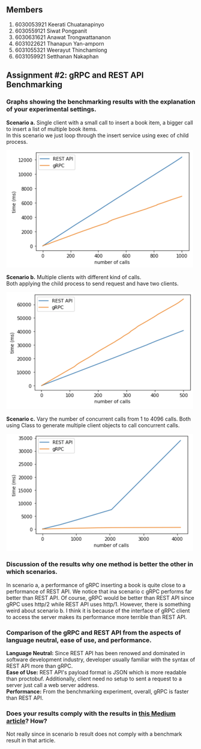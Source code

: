 ## Members
1.  6030053921  Keerati Chuatanapinyo
2.  6030559121  Siwat Pongpanit
3.  6030631621  Anawat Trongwattananon
4.  6031022621  Thanapun Yan-amporn
5.  6031055321  Weerayut Thinchamlong
6.  6031059921  Setthanan Nakaphan

## Assignment #2: gRPC and REST API Benchmarking

### Graphs showing the benchmarking results with the explanation of your experimental settings.

**Scenario a.** Single client with a small call to insert a book item, a bigger call to insert a list of multiple book items.<br />
In this scenario we just loop through the insert service using exec of child process.

<img src = '/ScenarioA.png' width='498' height='312'>

**Scenario b.** Multiple clients with different kind of calls.<br />
Both applying the child process to send request and have two clients.

<img src = '/ScenarioB.png' width='498' height='312'>

**Scenario c.** Vary the number of concurrent calls from 1 to 4096 calls.
Both using Class to generate multiple client objects to call concurrent calls.

<img src = '/ScenarioC.png' width='498' height='312'>

### Discussion of the results why one method is better the other in which scenarios.
In scenario a, a performance of gRPC inserting a book is quite close to a performance of REST API. We notice that ina scenario c gRPC performs far better than REST API. Of course, gRPC would be better than REST API since gRPC uses http/2 while REST API uses http/1. However, there is something weird about scenario b. I think it is because of the interface of gRPC client to access the server makes its performance more terrible than REST API.

### Comparison of the gRPC and REST API from the aspects of language neutral, ease of use, and performance. 
**Language Neutral:** Since REST API has been renowed and dominated in software development industry, developer usually familiar with the syntax of REST API more than gRPC.<br />
**Ease of Use:** REST API's payload format is JSON which is more readable than proctobuf. Additionally, client need no setup to sent a request to a server just call a web server address.<br />
**Performance:** From the benchmarking experiment, overall, gRPC is faster than REST API.<br />

### Does your results comply with the results in [this Medium article](https://medium.com/@bimeshde/grpc-vs-rest-performance-simplified-fd35d01bbd4?)? How?
Not really since in scenario b result does not comply with a benchmark result in that article.

